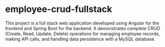 # employee-crud-fullstack
This project is a full stack web application developed using Angular for the frontend and Spring Boot for the backend. It demonstrates complete CRUD (Create, Read, Update, Delete) operations for managing employee records, making API calls, and handling data persistence with a MySQL database.
